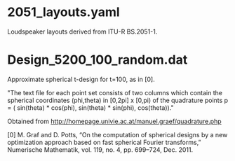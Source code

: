 # 2051_layouts.yaml

Loudspeaker layouts derived from ITU-R BS.2051-1.

# Design_5200_100_random.dat

Approximate spherical t-design for t=100, as in [0].

"The text file for each point set consists of two columns which contain the
spherical coordinates (phi,theta) in [0,2pi] x [0,pi) of the quadrature points
p = ( sin(theta) * cos(phi), sin(theta) * sin(phi), cos(theta))."

Obtained from http://homepage.univie.ac.at/manuel.graef/quadrature.php

[0] M. Graf and D. Potts, “On the computation of spherical designs by a new
optimization approach based on fast spherical Fourier transforms,” Numerische
Mathematik, vol. 119, no. 4, pp. 699–724, Dec. 2011.
